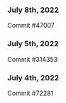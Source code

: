 ### July 8th, 2022

Commit #47007

### July 5th, 2022

Commit #314353


### July 4th, 2022

Commit #72281
